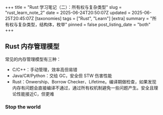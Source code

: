 +++
title = "Rust 学习笔记（二）：所有权与复杂类型"
slug = "rust_learn_note_2"
date = 2025-06-24T20:50:07Z
updated = 2025-06-25T20:45:07Z
[taxonomies]
tags = ["Rust", "Learn"]
[extra]
summary = "所有权与复杂类型，结构体，枚举"
pinned = false
post_listing_date = "both"
+++

## Rust 内存管理模型
常见的内存管理模型有三种：
- C/C++：手动管理，效率高但易错
- Java/C#/Python：交给 GC，安全但 STW 伤害性能
- Rust：Onwership、Borrow Checker、Lifetime。编译期做检查，如果发现内存有问题会直接编译不通过，通过所有权机制避免一些问题产生。安全且理论性能接近C，但更难

### Stop the world